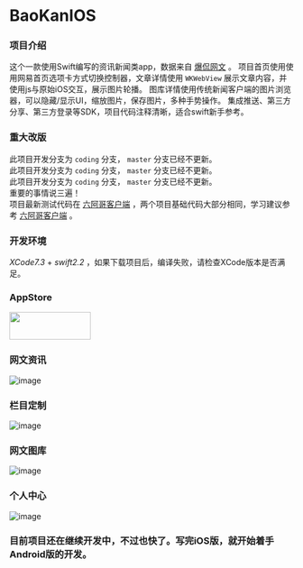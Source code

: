 # BaoKanIOS

### 项目介绍

这个一款使用Swift编写的资讯新闻类app，数据来自 [爆侃网文](http://www.baokan.name) 。
项目首页使用使用网易首页选项卡方式切换控制器，文章详情使用 `WKWebView` 展示文章内容，并使用js与原始iOS交互，展示图片轮播。
图库详情使用传统新闻客户端的图片浏览器，可以隐藏/显示UI，缩放图片，保存图片，多种手势操作。
集成推送、第三方分享、第三方登录等SDK，项目代码注释清晰，适合swift新手参考。

### 重大改版

此项目开发分支为 `coding` 分支， `master` 分支已经不更新。  
此项目开发分支为 `coding` 分支， `master` 分支已经不更新。  
此项目开发分支为 `coding` 分支， `master` 分支已经不更新。  
重要的事情说三遍！  
项目最新测试代码在 [六阿哥客户端](https://github.com/6ag/LiuAGeIOS) ，两个项目基础代码大部分相同，学习建议参考 [六阿哥客户端](https://github.com/6ag/LiuAGeIOS) 。

### 开发环境

*XCode7.3* + *swift2.2* ，如果下载项目后，编译失败，请检查XCode版本是否满足。

### AppStore

<a target='_blank' href='https://itunes.apple.com/app/id1115587250'>
<img src='http://ww2.sinaimg.cn/large/0060lm7Tgw1f1hgrs1ebwj308102q0sp.jpg' width='144' height='49' />
</a>

### 网文资讯

![image](https://github.com/6ag/BaoKanIOS/blob/master/1.gif)

### 栏目定制

![image](https://github.com/6ag/BaoKanIOS/blob/master/2.gif)

### 网文图库

![image](https://github.com/6ag/BaoKanIOS/blob/master/3.gif)

### 个人中心

![image](https://github.com/6ag/BaoKanIOS/blob/master/4.gif)

### 目前项目还在继续开发中，不过也快了。写完iOS版，就开始着手Android版的开发。


